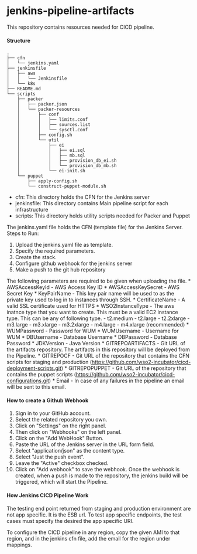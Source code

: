 # jenkins-pipeline-artifacts

This repository contains resources needed for CICD pipeline.


#### Structure
```
.
├── cfn
│   └── jenkins.yaml
├── jenkinsfile
│   ├── aws
│   │   └── Jenkinsfile
│   └── k8s
├── README.md
└── scripts
    ├── packer
    │   ├── packer.json
    │   └── packer-resources
    │       ├── conf
    │       │   ├── limits.conf
    │       │   ├── sources.list
    │       │   └── sysctl.conf
    │       ├── config.sh
    │       └── util
    │           ├── ei
    │           │   ├── ei.sql
    │           │   ├── mb.sql
    │           │   ├── provision_db_ei.sh
    │           │   └── provision_db_mb.sh
    │           └── ei-init.sh
    └── puppet
        ├── apply-config.sh
        └── construct-puppet-module.sh
```
* cfn: This directory holds the CFN for the Jenkins server
* jenkinsfile: This directory contains Main pipeline script for each infrastructure
* scripts: This directory holds utility scripts needed for Packer and Puppet

The jenkins.yaml file holds the CFN (template file) for the Jenkins Server.
Steps to Run:
1.  Upload the jenkins.yaml file as template.
2.  Specify the required parameters.
3.  Create the stack.
4.  Configure github webhook for the jenkins server
5.  Make a push to the git hub repository

The following parameters are required to be given when uploading the file.
    *   AWSAccessKeyId - AWS Access Key ID
    *   AWSAccessKeySecret - AWS Secret Key
    *   KeyPairName - This key pair name will be used to as the private key used to log in to instances through SSH.
    *   CertificateName - A valid SSL certificate used for HTTPS
    *   WSO2InstanceType - The aws inatnce type that you want to create. This must be a valid EC2 instance type. This can be any of following type.
        -   t2.medium
        -   t2.large
        -   t2.2xlarge
        -   m3.large
        -   m3.xlarge
        -   m3.2xlarge
        -   m4.large
        -   m4.xlarge (recommended)
    *   WUMPassword - Password for WUM
    *   WUMUsername - Username for WUM
    *   DBUsername - Database Username
    *   DBPassword - Database Password
    *   JDKVersion - Java Version
    *   GITREPOARTIFACTS - Git URL of the artifacts repository. The artifacts in this repository will be deployed from the Pipeline.
    *   GITREPOCF - Git URL of the repository that contains the CFN scripts for staging and production (https://github.com/wso2-incubator/cicd-deployment-scripts.git)
    *   GITREPOPUPPET - Git URL of the repository that contains the puppet scripts (https://github.com/wso2-incubator/cicd-configurations.git)
    *   Email - In case of any failures in the pipeline an email will be sent to this email.

#### How to create a Github Webhook
1.  Sign in to your GitHub account.
2.  Select the related repository you own.
3.  Click on "Settings" on the right panel.
4.  Then click on "Webhooks" on the left panel.
5.  Click on the "Add WebHook" Button.
4.  Paste the URL of the Jenkins server in the URL form field.
5.  Select "application/json" as the content type.
6.  Select "Just the push event".
7.  Leave the "Active" checkbox checked.
8.  Click on "Add webhook" to save the webhook.
Once the webhook is created, when a push is made to the repository, the jenkins build will be triggered, which will start the Pipeline.


#### How Jenkins CICD Pipeline Work

The testing end point returned from staging and production environment are not app specific. It is the ESB url. To test app specific endpoints, the test cases must specify the desired the app specific URI.

To configure the CICD pipeline in any region, copy the given AMI to that region, and in the jenkins cfn file, add the email for the region under mappings.


